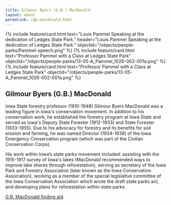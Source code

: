 ```yaml
---
title: Gilmour Byers (G.B.) MacDonald
layout: about
permalink: /gb-macdonald.html
---
```


<div class="card-group">
{% include feature/card.html text="Louis Pammel Speaking at the dedication of Ledges State Park." header="Louis Pammel Speaking at the dedication of Ledges State Park." objectid="/objects/people-parks/Pammel-speech.png" %}
{% include feature/card.html text="Professor Pammel with a Class at Ledges State Park" objectid="/objects/people-parks/13-05-A_Pammel_1026-002-001a.png" %}
{% include feature/card.html text="Professor Pammel with a Class at Ledges State Park" objectid="/objects/people-parks/13-05-A_Pammel_1026-002-001a.png" %}
</div>


## Gilmour Byers (G.B.) MacDonald

Iowa State forestry professor (1910-1948) Gilmour Byers MacDonald was a leading figure in Iowa's conservation movement. In addition to his conservation work, he established the forestry program at Iowa State and served as Iowa's Deputy State Forester (1912-1933) and State Forester (1933-1955). Due to his advocacy for forestry and its benefits for soil erosion and farming, he was named Director (1934-1938) of the Iowa Emergency Conservation program (which was part of the Civilian Conservation Corps).

His work within Iowa’s state parks movement included: assisting with the 1915-1917 survey of Iowa's lakes (MacDonald recommended ways to improve lake shores through reforestation), serving as secretary of the Iowa Park and Forestry Association (later known as the Iowa Conservation Association), working as a member of the special legislative committee of the Iowa Conservation Association which wrote the draft state parks act, and developing plans for reforestation within state parks.

<a href="http://findingaids.lib.iastate.edu/spcl/arch/rgrp/9-14-11.html">G.B. MacDonald finding aid</a>.

